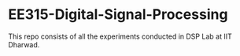 # EE315-Digital-Signal-Processing
This repo consists of all the experiments conducted in DSP Lab at IIT Dharwad.
